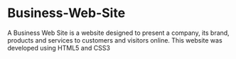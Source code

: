 # Business-Web-Site
A Business Web Site is a website designed to present a company, its brand, products and services to customers and visitors online. This website was developed using HTML5 and CSS3

